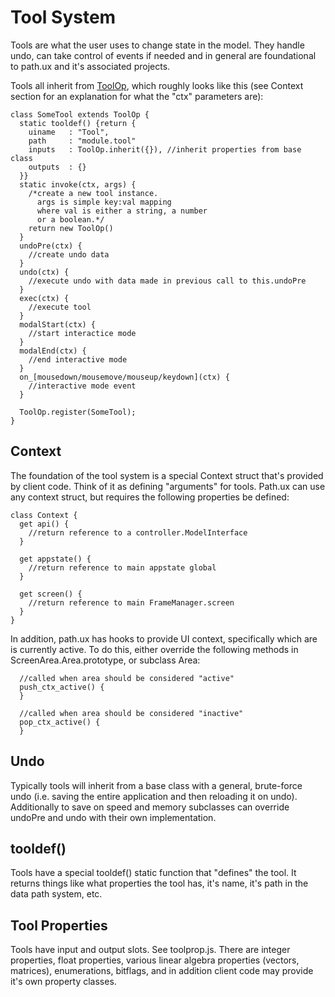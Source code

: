 # Tool System

Tools are what the user uses to change state in the model.  They handle undo, can take control of events if needed and 
in general are foundational to path.ux and it's associated projects.  

Tools all inherit from [ToolOp](@ToolOp), which roughly looks like this (see Context section for an 
explanation for what the "ctx" parameters are):

```
class SomeTool extends ToolOp {
  static tooldef() {return {
    uiname   : "Tool",
    path     : "module.tool"
    inputs   : ToolOp.inherit({}), //inherit properties from base class
    outputs  : {}
  }}
  static invoke(ctx, args) {
    /*create a new tool instance.
      args is simple key:val mapping
      where val is either a string, a number
      or a boolean.*/
    return new ToolOp()
  }
  undoPre(ctx) {
    //create undo data
  }
  undo(ctx) {
    //execute undo with data made in previous call to this.undoPre
  }
  exec(ctx) {
    //execute tool
  }
  modalStart(ctx) {
    //start interactice mode
  }
  modalEnd(ctx) {
    //end interactive mode
  }
  on_[mousedown/mousemove/mouseup/keydown](ctx) {
    //interactive mode event
  }
  
  ToolOp.register(SomeTool);
}
```

## Context
The foundation of the tool system is a special Context struct that's provided by client code.  Think of it as defining "arguments" for tools.  Path.ux can use any context struct, but requires the following properties be defined:

```
class Context {
  get api() {
    //return reference to a controller.ModelInterface
  }
  
  get appstate() {
    //return reference to main appstate global
  }
  
  get screen() {
    //return reference to main FrameManager.screen
  }
}
```

In addition, path.ux has hooks to provide UI context, specifically which are is currently active.  To do this,
either override the following methods in ScreenArea.Area.prototype, or subclass Area:

```
  //called when area should be considered "active"
  push_ctx_active() {
  }
  
  //called when area should be considered "inactive"
  pop_ctx_active() {
  }
```

## Undo
Typically tools will inherit from a base class with a general, brute-force undo (i.e. saving the 
entire application and then reloading it on undo).  Additionally to save on speed and memory subclasses 
can override undoPre and undo with their own implementation.


## tooldef()
Tools have a special tooldef() static function that "defines" the tool.  It returns things like
what properties the tool has, it's name, it's path in the data path system, etc.

## Tool Properties
Tools have input and output slots.  See toolprop.js.  There are integer properties, float properties, 
various linear algebra properties (vectors, matrices), enumerations, bitflags, and in addition client code
may provide it's own property classes.


